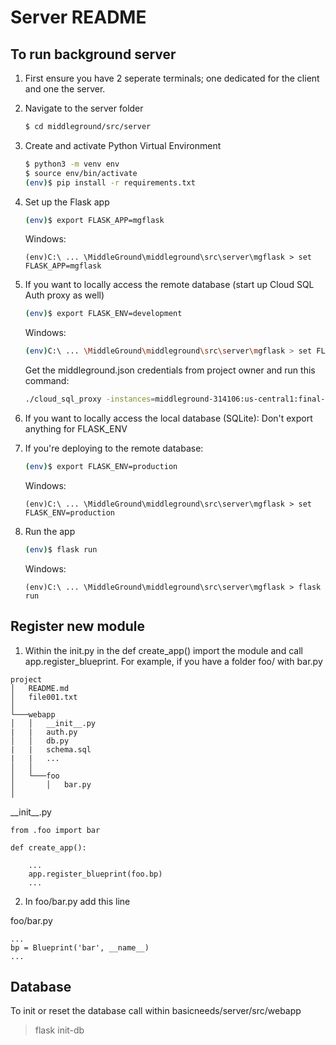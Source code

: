 # Server README

## To run background server

1. First ensure you have 2 seperate terminals; one dedicated for the client and one the server.
2. Navigate to the server folder

    ```sh
    $ cd middleground/src/server
    ```

3. Create and activate Python Virtual Environment

    ```sh
    $ python3 -m venv env
    $ source env/bin/activate
    (env)$ pip install -r requirements.txt
    ```
    

4. Set up the Flask app

    ```sh
    (env)$ export FLASK_APP=mgflask
    ```
    
    Windows: 
    ```
    (env)C:\ ... \MiddleGround\middleground\src\server\mgflask > set FLASK_APP=mgflask
    ```
    
5. If you want to locally access the remote database (start up Cloud SQL Auth proxy as well)

    ```sh
    (env)$ export FLASK_ENV=development
    ```
    
    Windows: 
    ```sh
    (env)C:\ ... \MiddleGround\middleground\src\server\mgflask > set FLASK_ENV=development
    ```
    
    Get the middleground.json credentials from project owner and run this command:
    ```sh
    ./cloud_sql_proxy -instances=middleground-314106:us-central1:final-instance-id=tcp:3306 -credential_file=middleground-314106-b99091a90bd9.json
    ```

6. If you want to locally access the local database (SQLite):
    Don't export anything for FLASK_ENV
    
7. If you're deploying to the remote database:
    ```sh
    (env)$ export FLASK_ENV=production
    ```
    Windows: 
    ```
    (env)C:\ ... \MiddleGround\middleground\src\server\mgflask > set FLASK_ENV=production
    ```
8. Run the app
    ```sh
    (env)$ flask run
    ```
    Windows: 
    ```
    (env)C:\ ... \MiddleGround\middleground\src\server\mgflask > flask run
    ```
    
## Register new module

 1.   Within the init.py in the def create_app() import the module and call app.register_blueprint. 
For example, if you have a folder foo/ with bar.py

```
project
│   README.md
│   file001.txt    
│
└───webapp
│   │   __init__.py
|   |   auth.py
│   │   db.py
|   |   schema.sql
|   |   ...
│   │
│   └───foo
│       │   bar.py
│   
```

\_\_init_\_.py
```
from .foo import bar

def create_app():
 
    ... 
    app.register_blueprint(foo.bp)
    ...
```
 2.   In foo/bar.py add this line

foo/bar.py

```
...
bp = Blueprint('bar', __name__)
...
```

## Database

To init or reset the database call within basicneeds/server/src/webapp

 >  flask init-db


 
